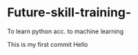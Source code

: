# Future-skill-training-
 To learn python acc. to machine learning

 This is my first commit
 Hello 
